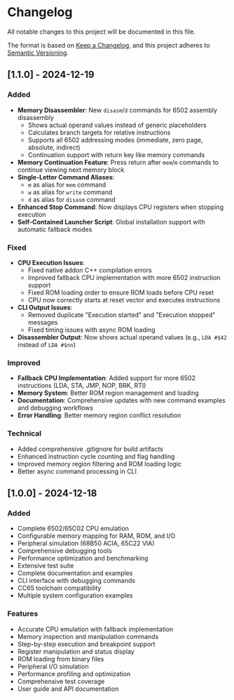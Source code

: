 # Changelog

All notable changes to this project will be documented in this file.

The format is based on [Keep a Changelog](https://keepachangelog.com/en/1.0.0/),
and this project adheres to [Semantic Versioning](https://semver.org/spec/v2.0.0.html).

## [1.1.0] - 2024-12-19

### Added
- **Memory Disassembler**: New `disasm`/`d` commands for 6502 assembly disassembly
  - Shows actual operand values instead of generic placeholders
  - Calculates branch targets for relative instructions
  - Supports all 6502 addressing modes (immediate, zero page, absolute, indirect)
  - Continuation support with return key like memory commands
- **Memory Continuation Feature**: Press return after `mem`/`m` commands to continue viewing next memory block
- **Single-Letter Command Aliases**: 
  - `m` as alias for `mem` command
  - `w` as alias for `write` command
  - `d` as alias for `disasm` command
- **Enhanced Stop Command**: Now displays CPU registers when stopping execution
- **Self-Contained Launcher Script**: Global installation support with automatic fallback modes

### Fixed
- **CPU Execution Issues**: 
  - Fixed native addon C++ compilation errors
  - Improved fallback CPU implementation with more 6502 instruction support
  - Fixed ROM loading order to ensure ROM loads before CPU reset
  - CPU now correctly starts at reset vector and executes instructions
- **CLI Output Issues**:
  - Removed duplicate "Execution started" and "Execution stopped" messages
  - Fixed timing issues with async ROM loading
- **Disassembler Output**: Now shows actual operand values (e.g., `LDA #$42` instead of `LDA #$nn`)

### Improved
- **Fallback CPU Implementation**: Added support for more 6502 instructions (LDA, STA, JMP, NOP, BRK, RTI)
- **Memory System**: Better ROM region management and loading
- **Documentation**: Comprehensive updates with new command examples and debugging workflows
- **Error Handling**: Better memory region conflict resolution

### Technical
- Added comprehensive .gitignore for build artifacts
- Enhanced instruction cycle counting and flag handling
- Improved memory region filtering and ROM loading logic
- Better async command processing in CLI

## [1.0.0] - 2024-12-18

### Added
- Complete 6502/65C02 CPU emulation
- Configurable memory mapping for RAM, ROM, and I/O
- Peripheral simulation (68B50 ACIA, 65C22 VIA)
- Comprehensive debugging tools
- Performance optimization and benchmarking
- Extensive test suite
- Complete documentation and examples
- CLI interface with debugging commands
- CC65 toolchain compatibility
- Multiple system configuration examples

### Features
- Accurate CPU emulation with fallback implementation
- Memory inspection and manipulation commands
- Step-by-step execution and breakpoint support
- Register manipulation and status display
- ROM loading from binary files
- Peripheral I/O simulation
- Performance profiling and optimization
- Comprehensive test coverage
- User guide and API documentation